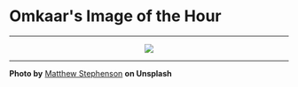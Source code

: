 # Omkaar's Image of the Hour

---

<div align="center">

<a href="https://unsplash.com/photos/a-red-taxi-drives-past-a-food-stall-4_Ew8IyS5_o">
  <img src="https://images.unsplash.com/photo-1746105839114-fbc9c81fcb17?crop=entropy&cs=tinysrgb&fit=max&fm=jpg&ixid=M3w3NjA2Nzh8MHwxfHJhbmRvbXx8fHx8fHx8fDE3NTA2NTQ4MDB8&ixlib=rb-4.1.0&q=80&w=1080" style="max-width:100%; height:auto;">
</a>



</div>

---

**Photo by** [Matthew Stephenson](https://unsplash.com/@matthewryanstephenson) **on Unsplash**
